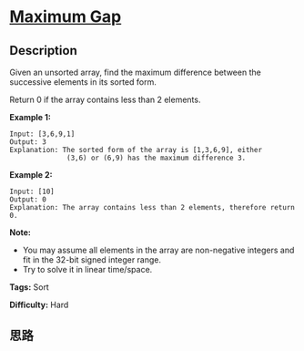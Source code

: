 # [Maximum Gap][title]

## Description

Given an unsorted array, find the maximum difference between the successive
elements in its sorted form.

Return 0 if the array contains less than 2 elements.

**Example 1:**
            Input: [3,6,9,1]    Output: 3    Explanation: The sorted form of the array is [1,3,6,9], either                  (3,6) or (6,9) has the maximum difference 3.

**Example 2:**
            Input: [10]    Output: 0    Explanation: The array contains less than 2 elements, therefore return 0.

**Note:**

  * You may assume all elements in the array are non-negative integers and fit in the 32-bit signed integer range.
  * Try to solve it in linear time/space.


**Tags:** Sort

**Difficulty:** Hard

## 思路

[title]: https://leetcode.com/problems/maximum-gap
